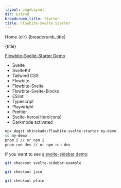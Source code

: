 ```yaml
---
layout: pageLayout
dir: Extend
breadcrumb_title: Starter
title: Flowbite-Svelte Starter
---
```


<script>
  import Htwo from '../utils/Htwo.svelte'
  import { Breadcrumb, BreadcrumbItem, Heading, A } from '$lib'
</script>

<Breadcrumb class="pt-16 py-8">
  <BreadcrumbItem href="/" home >Home</BreadcrumbItem>
  <BreadcrumbItem>{dir}</BreadcrumbItem>
  <BreadcrumbItem>{breadcrumb_title}</BreadcrumbItem>
</Breadcrumb>

<Heading class="mb-2" tag="h1" customSize="text-3xl">{title}</Heading>

<Htwo label="Demo" />

<p class="dark:text-white" ><a class="text-blue-700" href="https://flowbite-svelte-starter.vercel.app/">Flowbite-Svelte-Starter Demo</a></p>

<Htwo label="Features" />

<ul class="dark:text-white">
<li>Svelte</li>
<li>SvelteKit</li>
<li>Tailwind CSS</li>
<li>Flowbite</li>
<li>Flowbite-Svelte</li>
<li>Flowbite-Svelte-Blocks</li>
<li>ESlint</li>
<li>Typescript</li>
<li>Playwright</li>
<li>Prettier</li>
<li>Svelte-heros(Heroicons)</li>
<li>Darkmode activated</li>
</ul>

<Htwo label="Installation" />

```sh
npx degit shinokada/flowbite-svelte-starter my-demo
cd my-demo
pnpm i // or npm i
pnpm run dev // or npm run dev
```

<Htwo label="Other examples/themes" />

<Htwo label="Svelte-Sidebar-Example" />

If you want to see [a svelte-sidebar demo](https://flowbite-svelte-starter.vercel.app/):

```sh
git checkout svelte-sidebar-example
```

<Htwo label="Jaco example" />

```sh
git checkout jaco
```

<Htwo label="Plain" />

```sh
git checkout plain
```
